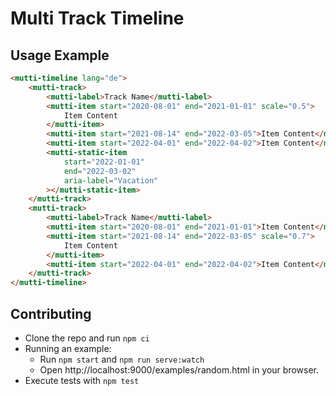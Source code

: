# Multi Track Timeline

<!-- ## Getting Started

Mutti exports web components that can either be installed locally or included through a CDN, such as [esm.sh](https://esm.sh) directly.

```bash
npm i @holisticon/mutti
```

After importing the package, the web components can be used in your page markup. -->

## Usage Example

```html
<mutti-timeline lang="de">
	<mutti-track>
		<mutti-label>Track Name</mutti-label>
		<mutti-item start="2020-08-01" end="2021-01-01" scale="0.5">
			Item Content
		</mutti-item>
		<mutti-item start="2021-08-14" end="2022-03-05">Item Content</mutti-item>
		<mutti-item start="2022-04-01" end="2022-04-02">Item Content</mutti-item>
		<mutti-static-item
			start="2022-01-01"
			end="2022-03-02"
			aria-label="Vacation"
		></mutti-static-item>
	</mutti-track>
	<mutti-track>
		<mutti-label>Track Name</mutti-label>
		<mutti-item start="2020-08-01" end="2021-01-01">Item Content</mutti-item>
		<mutti-item start="2021-08-14" end="2022-03-05" scale="0.7">
			Item Content
		</mutti-item>
		<mutti-item start="2022-04-01" end="2022-04-02">Item Content</mutti-item>
	</mutti-track>
</mutti-timeline>
```

## Contributing

- Clone the repo and run `npm ci`
- Running an example:
  - Run `npm start` and `npm run serve:watch`
  - Open http://localhost:9000/examples/random.html in your browser.
- Execute tests with `npm test`
